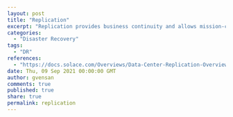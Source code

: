 ```yaml
---
layout: post
title: "Replication"
excerpt: "Replication provides business continuity and allows mission‑critical applications to continue to function during a major service outage to a data center."
categories:
  - "Disaster Recovery"
tags:
  - "DR"
references:
  - "https://docs.solace.com/Overviews/Data-Center-Replication-Overview.htm"
date: Thu, 09 Sep 2021 00:00:00 GMT
author: gvensan
comments: true
published: true
share: true
permalink: replication
---
```

